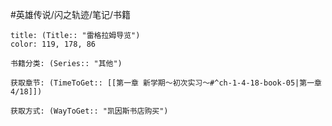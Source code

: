 
#英雄传说/闪之轨迹/笔记/书籍
```ad-note
title: (Title:: "雷格拉姆导览")
color: 119, 178, 86

书籍分类: (Series:: "其他")

获取章节: (TimeToGet:: [[第一章 新学期～初次实习～#^ch-1-4-18-book-05|第一章4/18]])

获取方式: (WayToGet:: "凯因斯书店购买")

```

